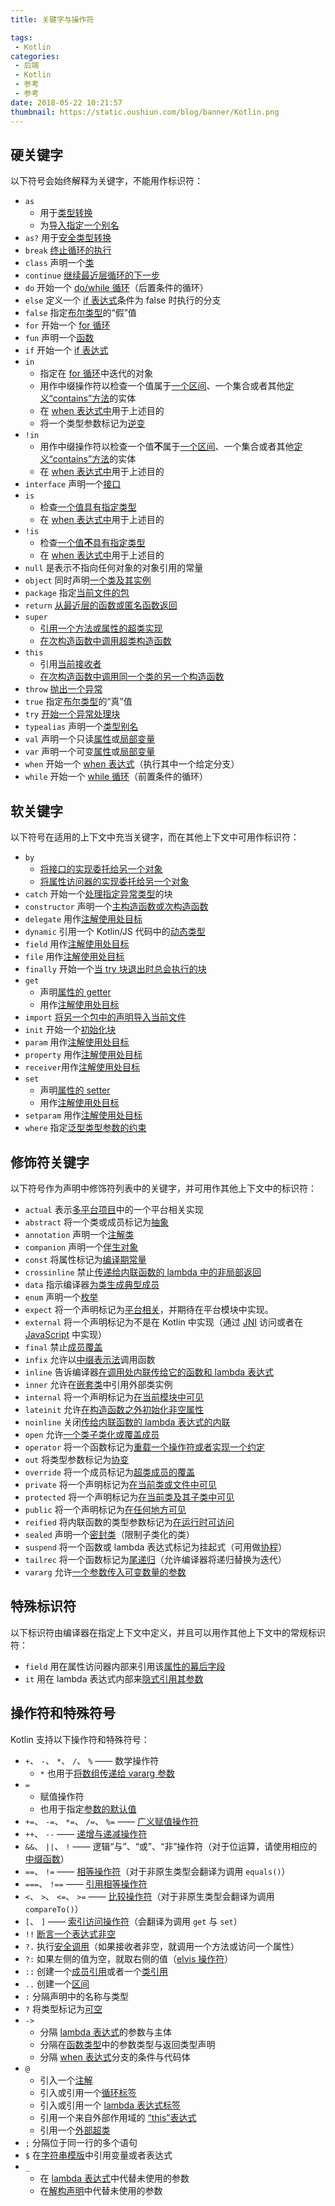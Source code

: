 ```yaml
---
title: 关键字与操作符

tags:
 - Kotlin
categories:
 - 后端
 - Kotlin
 - 参考
 - 参考
date: 2018-05-22 10:21:57
thumbnail: https://static.oushiun.com/blog/banner/Kotlin.png
---
```


## 硬关键字

以下符号会始终解释为关键字，不能用作标识符：

*   `as`
    *   用于[类型转换](typecasts.html#不安全的转换操作符)
    *   为[导入指定一个别名](packages.html#导入)
*   `as?` 用于[安全类型转换](typecasts.html#安全的可空转换操作符)
*   `break` [终止循环的执行](returns.html)
*   `class` 声明一个[类](classes.html)
*   `continue` [继续最近层循环的下一步](returns.html)
*   `do` 开始一个 [do/while 循环](control-flow.html#While-循环)（后置条件的循环）
*   `else` 定义一个 [if 表达式](control-flow.html#If-表达式)条件为 false 时执行的分支
*   `false` 指定[布尔类型](basic-types.html#布尔)的“假”值
*   `for` 开始一个 [for 循环](control-flow.html#For-循环)
*   `fun` 声明一个[函数](functions.html)
*   `if` 开始一个 [if 表达式](control-flow.html#If-表达式)
*   `in`
    *   指定在 [for 循环](control-flow.html#For-循环)中迭代的对象
    *   用作中缀操作符以检查一个值属于[一个区间](ranges.html)、一个集合或者其他[定义“contains”方法](operator-overloading.html#“In”操作符)的实体
    *   在 [when 表达式中](control-flow.html#When-表达式)用于上述目的
    *   将一个类型参数标记为[逆变](generics.html#声明处型变)
*   `!in`
    *   用作中缀操作符以检查一个值**不**属于[一个区间](ranges.html)、一个集合或者其他[定义“contains”方法](operator-overloading.html#“In”操作符)的实体
    *   在 [when 表达式中](control-flow.html#When-表达式)用于上述目的
*   `interface` 声明一个[接口](interfaces.html)
*   `is`
    *   检查[一个值具有指定类型](typecasts.html#is-与-is-操作符)
    *   在 [when 表达式中](control-flow.html#When-表达式)用于上述目的
*   `!is`
    *   检查[一个值**不**具有指定类型](typecasts.html#is-与-is-操作符)
    *   在 [when 表达式中](control-flow.html#When-表达式)用于上述目的
*   `null` 是表示不指向任何对象的对象引用的常量
*   `object` 同时声明[一个类及其实例](object-declarations.html)
*   `package` 指定[当前文件的包](packages.html)
*   `return` [从最近层的函数或匿名函数返回](returns.html)
*   `super`
    *   [引用一个方法或属性的超类实现](classes.html#调用超类实现)
    *   [在次构造函数中调用超类构造函数](classes.html#继承)
*   `this`
    *   引用[当前接收者](this-expressions.html)
    *   [在次构造函数中调用同一个类的另一个构造函数](classes.html#构造函数)
*   `throw` [抛出一个异常](exceptions.html)
*   `true` 指定[布尔类型](basic-types.html#布尔)的“真”值
*   `try` [开始一个异常处理块](exceptions.html)
*   `typealias` 声明一个[类型别名](type-aliases.html)
*   `val` 声明一个只读[属性](properties.html)或[局部变量](basic-syntax.html#定义变量)
*   `var` 声明一个可变[属性](properties.html)或[局部变量](basic-syntax.html#定义变量)
*   `when` 开始一个 [when 表达式](control-flow.html#When-表达式)（执行其中一个给定分支）
*   `while` 开始一个 [while 循环](control-flow.html#While-循环)（前置条件的循环）

<!-- more -->

## 软关键字

以下符号在适用的上下文中充当关键字，而在<!--
-->其他上下文中可用作标识符：

*   `by`
    *   [将接口的实现委托给另一个对象](delegation.html)
    *   [将属性访问器的实现委托给另一个对象](delegated-properties.html)
*   `catch` 开始一个[处理指定异常类型](exceptions.html)的块
*   `constructor` 声明一个[主构造函数或次构造函数](classes.html#构造函数)
*   `delegate` 用作[注解使用处目标](annotations.html#注解使用处目标)
*   `dynamic` 引用一个 Kotlin/JS 代码中的[动态类型](dynamic-type.html)
*   `field` 用作[注解使用处目标](annotations.html#注解使用处目标)
*   `file` 用作[注解使用处目标](annotations.html#注解使用处目标)
*   `finally` 开始一个[当 try 块退出时总会执行的块](exceptions.html)
*   `get`
    *   声明[属性的 getter](properties.html#Getters-与-Setters)
    *   用作[注解使用处目标](annotations.html#注解使用处目标)
*   `import` [将另一个包中的声明导入当前文件](packages.html)
*   `init` 开始一个[初始化块](classes.html#构造函数)
*   `param` 用作[注解使用处目标](annotations.html#注解使用处目标)
*   `property` 用作[注解使用处目标](annotations.html#注解使用处目标)
*   `receiver`用作[注解使用处目标](annotations.html#注解使用处目标)
*   `set`
    *   声明[属性的 setter](properties.html#Getters-与-Setters)
    *   用作[注解使用处目标](annotations.html#注解使用处目标)
*   `setparam` 用作[注解使用处目标](annotations.html#注解使用处目标)
*   `where` 指定[泛型类型参数的约束](generics.html#上界)

## 修饰符关键字

以下符号作为声明中修饰符列表中的关键字，并可用作其他上下文中<!--
-->的标识符：

*   `actual` 表示[多平台项目](/docs/reference/multiplatform.html)中的一个平台相关实现
*   `abstract` 将一个类或成员标记为[抽象](classes.html#抽象类)
*   `annotation` 声明一个[注解类](annotations.html)
*   `companion` 声明一个[伴生对象](object-declarations.html#伴生对象)
*   `const` 将属性标记为[编译期常量](properties.html#编译期常量)
*   `crossinline` 禁止[传递给内联函数的 lambda 中的非局部返回](inline-functions.html#非局部返回)
*   `data` 指示编译器[为类生成典型成员](data-classes.html)
*   `enum` 声明一个[枚举](enum-classes.html)
*   `expect` 将一个声明标记为[平台相关](/docs/reference/multiplatform.html)，并期待在平台模块中实现。
*   `external` 将一个声明标记为不是在 Kotlin 中实现（通过 [JNI](java-interop.html#在-Kotlin-中使用-JNI) 访问或者在 [JavaScript](js-interop.html#external-修饰符) 中实现）
*   `final` 禁止[成员覆盖](classes.html#覆盖方法)
*   `infix` 允许以[中缀表示法](functions.html#中缀表示法)调用函数
*   `inline` 告诉编译器[在调用处内联传给它的函数和 lambda 表达式](inline-functions.html)
*   `inner` 允许在[嵌套类](nested-classes.html)中引用外部类实例
*   `internal` 将一个声明标记为[在当前模块中可见](visibility-modifiers.html)
*   `lateinit` 允许[在构造函数之外初始化非空属性](properties.html#延迟初始化属性与变量)
*   `noinline` 关闭[传给内联函数的 lambda 表达式的内联](inline-functions.html#禁用内联)
*   `open` 允许[一个类子类化或覆盖成员](classes.html#继承)
*   `operator` 将一个函数标记为[重载一个操作符或者实现一个约定](operator-overloading.html)
*   `out` 将类型参数标记为[协变](generics.html#声明处型变)
*   `override` 将一个成员标记为[超类成员的覆盖](classes.html#覆盖方法)
*   `private` 将一个声明标记为[在当前类或文件中可见](visibility-modifiers.html)
*   `protected` 将一个声明标记为[在当前类及其子类中可见](visibility-modifiers.html)
*   `public` 将一个声明标记为[在任何地方可见](visibility-modifiers.html)
*   `reified` 将内联函数的类型参数标记为[在运行时可访问](inline-functions.html#具体化的类型参数)
*   `sealed` 声明一个[密封类](sealed-classes.html)（限制子类化的类）
*   `suspend` 将一个函数或 lambda 表达式标记为挂起式（可用做[协程](coroutines.html)）
*   `tailrec` 将一个函数标记为[尾递归](functions.html#尾递归函数)（允许编译器将递归替换为迭代）
*   `vararg` 允许[一个参数传入可变数量的参数](functions.html#可变数量的参数（Varargs）)

## 特殊标识符

以下标识符由编译器在指定上下文中定义，并且可以用作其他上下文中的常规<!--
-->标识符：

*   `field` 用在属性访问器内部来引用该[属性的幕后字段](properties.html#幕后字段)
*   `it` 用在 lambda 表达式内部来[隐式引用其参数](lambdas.html#it：单个参数的隐式名称)

## 操作符和特殊符号

Kotlin 支持以下操作符和特殊符号：

*   `+`、 `-`、 `*`、 `/`、 `%` —— 数学操作符
    *   `*` 也用于[将数组传递给 vararg 参数](functions.html#可变数量的参数（Varargs）)
*   `=`
    *   赋值操作符
    *   也用于指定[参数的默认值](functions.html#默认参数)
*   `+=`、 `-=`、 `*=`、 `/=`、 `%=` —— [广义赋值操作符](operator-overloading.html#广义赋值)
*   `++`、 `--` —— [递增与递减操作符](operator-overloading.html#递增与递减)
*   `&&`、 `||`、 `!` —— 逻辑“与”、“或”、“非”操作符（对于位运算，请使用相应的[中缀函数](basic-types.html#运算)）
*   `==`、 `!=` —— [相等操作符](operator-overloading.html#相等与不等操作符)（对于非原生类型会翻译为调用 `equals()`）
*   `===`、 `!==` —— [引用相等操作符](equality.html#引用相等)
*   `<`、 `>`、 `<=`、 `>=` —— [比较操作符](operator-overloading.html#比较操作符)（对于非原生类型会翻译为调用 `compareTo()`）
*   `[`、 `]` —— [索引访问操作符](operator-overloading.html#索引访问操作符)（会翻译为调用 `get` 与 `set`）
*   `!!` [断言一个表达式非空](null-safety.html#操作符)
*   `?.` 执行[安全调用](null-safety.html#安全的调用)（如果接收者非空，就调用一个方法或访问一个属性）
*   `?:` 如果左侧的值为空，就取右侧的值（[elvis 操作符](null-safety.html#Elvis-操作符)）
*   `::` 创建一个[成员引用](reflection.html#函数引用)或者一个[类引用](reflection.html#类引用)
*   `..` 创建一个[区间](ranges.html)
*   `:` 分隔声明中的名称与类型
*   `?` 将类型标记为[可空](null-safety.html#可空类型与非空类型)
*   `->`
    *   分隔 [lambda 表达式](lambdas.html#Lambda-表达式语法)的参数与主体
    *   分隔在[函数类型](lambdas.html#函数类型)中的参数类型与返回类型声明
    *   分隔 [when 表达式](control-flow.html#When-表达式)分支的条件与代码体
*   `@`
    *   引入一个[注解](annotations.html#用法)
    *   引入或引用一个[循环标签](returns.html#Break-与-Continue-标签)
    *   引入或引用一个 [lambda 表达式标签](returns.html#标签处返回)
    *   引用一个来自外部作用域的 [“this”表达式](this-expressions.html#限定的-this)
    *   引用一个[外部超类](classes.html#调用超类实现)
*   `;` 分隔位于同一行的多个语句
*   `$` 在[字符串模版](basic-types.html#字符串模板)中引用变量或者表达式
*   `_`
    *   在 [lambda 表达式](lambdas.html#下划线用于未使用的变量（自-1-1-起）)中代替未使用的参数
    *   在[解构声明](multi-declarations.html#下划线用于未使用的变量（自-1-1-起）)中代替未使用的参数
